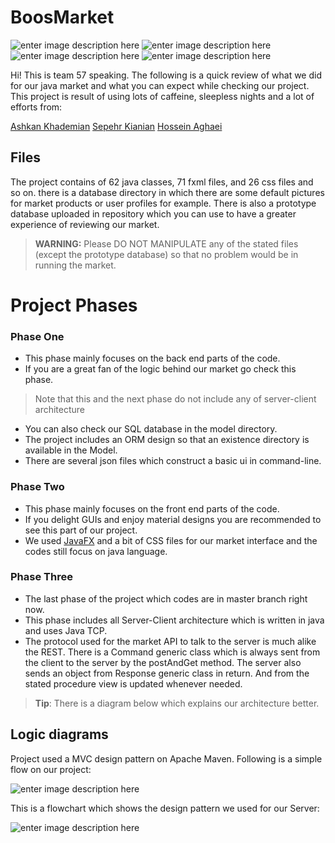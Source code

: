 
# BoosMarket
![enter image description here](https://img.shields.io/github/languages/count/AdvProg2020/Project_team-57) ![enter image description here](https://img.shields.io/github/v/release/AdvProg2020/Project_team-57?color=#ffb300%20)  ![enter image description here](https://img.shields.io/github/repo-size/AdvProg2020/Project_team-57) ![enter image description here](https://img.shields.io/github/contributors/AdvProg2020/Project_team-57)

Hi! This is team 57 speaking. The following is a quick review of what we did for our java market and what you can expect while checking our project.
This project is result of using lots of caffeine, sleepless nights and a lot of efforts from:

[Ashkan Khademian](https://github.com/ashkan-khd)
[Sepehr Kianian](https://github.com/sepehrkianian09)
[Hossein Aghaei](https://github.com/hossein2079)


## Files
The project contains of 62 java classes, 71 fxml files, and 26 css files and so on. there is a database directory in which there are some default pictures for market products or user profiles for example. 
There is also a prototype database uploaded in repository which you can use to have a greater experience of reviewing our market.
> **WARNING:** Please DO NOT MANIPULATE any of the stated files (except the prototype database) so that no problem would be in running the market.

# Project Phases
### Phase One
- This phase mainly focuses on the back end parts of the code.
- If you are a great fan of the logic behind our market go check this phase.
> Note that this and the next phase do not include any of server-client architecture
- You can also check our SQL database in the model directory.
- The project includes an ORM design so that an existence directory is available in the Model.
- There are several json files which construct a basic ui in command-line.
### Phase Two
- This phase mainly focuses on the front end parts of the code.
-  If you delight GUIs and enjoy material designs you are recommended to see this part of our project.
- We used [JavaFX](https://www.oracle.com/java/technologies/javase/javafx-overview.html) and a bit of CSS files for our market interface and the codes still focus on java language.
### Phase Three
- The last phase of the project which codes are in master branch right now.
- This phase includes all Server-Client architecture which is written in java and uses Java TCP.
- The protocol used for the market API to talk to the server is much alike the REST. There is a Command generic class which is always sent from the client to the server by the postAndGet method. The server also sends an object from Response generic class in return. And from the stated procedure view is updated whenever needed.
>  **Tip**: There is a diagram below which explains our architecture better.

## Logic diagrams

Project used a MVC design pattern on Apache Maven. Following is a simple flow on our project:

![enter image description here](http://uupload.ir/files/z3o0_screenshot_%28437%29.png)

This is a flowchart which shows the design pattern we used for our Server:

![enter image description here](http://uupload.ir/files/d4ze_screenshot_%28438%29.png)
